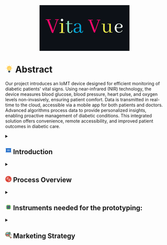 <div align="center">
  <a href="https://www.figma.com/proto/umNsEUXlFHd6nEUleCaU7M/PROTOTYPE?type=design&node-id=1-2&t=8XaREgShAPnE7xtc-0&scaling=scale-down&page-id=0%3A1&starting-point-node-id=1%3A2"><img src="https://github.com/AllanDza/Vita_Vue/blob/main/Vanilla-1s-286px.gif" alt="Animated GIF"></a>
</div>


<div>
  <h1><img src="https://github.com/AllanDza/Vita_Vue/blob/main/assets/idea_427735.png" width='25' height = '25' > Abstract </h1>
  <p>Our project introduces an IoMT device designed for efficient monitoring of diabetic patients' vital signs. Using near-infrared (NIR) technology, the device measures blood glucose, blood pressure, heart pulse, and oxygen levels non-invasively, ensuring patient comfort. Data is transmitted in real-time to the cloud, accessible via a mobile app for both patients and doctors. Advanced algorithms process data to provide personalized insights, enabling proactive management of diabetic conditions. This integrated solution offers convenience, remote accessibility, and improved patient outcomes in diabetic care.</p>

<details>
  <summary><h2><img src="https://github.com/AllanDza/Vita_Vue/blob/main/presentation_10542075.png" width='20' height = '20'> Introduction</h2></summary>
 
Diabetes mellitus, a chronic metabolic disorder, poses a significant global health challenge, affecting millions of individuals worldwide. Effective management of diabetes relies heavily on continuous monitoring of key physiological parameters, including blood glucose levels, blood pressure, heart pulse, and oxygen saturation. Traditional monitoring methods often entail inconvenience, discomfort, and occasional inaccuracies, leading to suboptimal disease management and increased risks of complications.

In response to these challenges, we propose an innovative Integrated Internet of Medical Things (IoMT) solution designed to revolutionize diabetic care. Our system leverages advanced near-infrared (NIR) technology to enable non-invasive and real-time monitoring of vital signs, thereby enhancing patient comfort and compliance. The IoT device integrates seamlessly into patients' daily lives, offering continuous monitoring without the need for invasive procedures or disruptive interventions.

<div align="center">
  <img src="https://github.com/AllanDza/Vita_Vue/blob/main/assets/fchem-10-994272-g001.jpg">
</div>

Key features of our IoT platform include its ability to transmit data wirelessly to a secure cloud-based infrastructure in real-time. This ensures that all vital sign readings are promptly uploaded and stored, enabling comprehensive data analysis and actionable insights. Through sophisticated data processing algorithms, our platform can identify trends, anomalies, and potential health risks, empowering both patients and healthcare providers with valuable information for proactive intervention and personalized treatment planning.

The centralized cloud-based platform serves as a hub for data aggregation, storage, and visualization, facilitating easy access for patients and clinicians alike. A user-friendly mobile application provides patients with personalized dashboards, allowing them to monitor their health status, track trends over time, and receive actionable recommendations. Healthcare professionals benefit from remote access to patient data, enabling timely interventions, remote consultations, and collaborative care approaches.

Furthermore, our IoT platform is designed to support interoperability and integration with existing electronic health record systems, ensuring seamless communication and data exchange across healthcare settings. This interoperability enhances care coordination, facilitates informed decision-making, and promotes continuity of care for patients with diabetes.

In conclusion, our Integrated IoT platform represents a paradigm shift in diabetic care, offering a comprehensive solution for non-invasive monitoring of vital signs. By combining advanced technology with user-centric design principles, we aim to empower patients, improve clinical outcomes, and ultimately enhance the quality of life for individuals living with diabetes. Through ongoing research, development, and collaboration with healthcare stakeholders, we strive to further refine and optimize our IoT solution to meet the evolving needs of patients and healthcare providers in the digital age.
</details>
<details>
  <summary> <h2><img src="https://github.com/AllanDza/Vita_Vue/blob/main/timeline_8777113.png" width='20' height = '20' > Process Overview</h2></summary>
<br>
  
   [![](https://mermaid.ink/img/pako:eNpdktFuwiAUhl_lhGt9gS7ZYq3TqnVGzZKNesHKmZK10AA1M9V3H8XapXLFD985-X84NckURxKQg2blEXbRUyrBrRHdWqbtHobDZwhpLIUVzCIkyEylsUBp9y0aemZMR5kVp4ZZxRvYojRKmzsz9kxE23IIc6U4TPMqUwb70OQBWms0jexTrx01Q-cT1lX-2GjaIW-_5wNKWOIJ885S5KFZ_c5ywWGDjAt5eLm2t5Pbbatee2raU7NGXT7QXCCmO82kKYSFiFkGVsE4VxXf99CVukDYnsS-1Zx67Fa01ipziZ2Ze9ncQws6RYm6eeBYGnE42i7KwgNLGglT5uwMQkKivkSOMCrLO7T0UFInSve-0XSZk_8kYe-ocbyiE-mDkAEpUBdMcDc1dYOlxB5dq5QEbsuZ_klJKq-OY5VV27PMSGB1hQNSldzZjwRzw1aQ4Ju5PxsQ5MIqndzG0E_jgJRMfip1Z65_GPHP0w?type=png)](https://mermaid.live/edit#pako:eNpdktFuwiAUhl_lhGt9gS7ZYq3TqnVGzZKNesHKmZK10AA1M9V3H8XapXLFD985-X84NckURxKQg2blEXbRUyrBrRHdWqbtHobDZwhpLIUVzCIkyEylsUBp9y0aemZMR5kVp4ZZxRvYojRKmzsz9kxE23IIc6U4TPMqUwb70OQBWms0jexTrx01Q-cT1lX-2GjaIW-_5wNKWOIJ885S5KFZ_c5ywWGDjAt5eLm2t5Pbbatee2raU7NGXT7QXCCmO82kKYSFiFkGVsE4VxXf99CVukDYnsS-1Zx67Fa01ipziZ2Ze9ncQws6RYm6eeBYGnE42i7KwgNLGglT5uwMQkKivkSOMCrLO7T0UFInSve-0XSZk_8kYe-ocbyiE-mDkAEpUBdMcDc1dYOlxB5dq5QEbsuZ_klJKq-OY5VV27PMSGB1hQNSldzZjwRzw1aQ4Ju5PxsQ5MIqndzG0E_jgJRMfip1Z65_GPHP0w)

</details>

<details>
  <summary><h2><img src="https://github.com/AllanDza/Vita_Vue/blob/main/cpu_10216314.png" width='20' height = '20' > Instruments needed for  the prototyping:</h2></summary>
  
1)	IR or NIR sensor (ANY ONE)<br>
<nbsp>•	IR blaster and sensor <br>
<nbsp>•	AS7263--6 near-IR channels: 610nm, 680nm, 730nm, 760nm, 810nm and 860nm, each with 20nm FWHM<br>
<nbsp>•	MAX30100 – built sensor<br>

2)	Amplifier (if the signal is too weak)<br>
<nbsp>a.	IC LM358N<br>

4)	Micro-Processor(ANY ONE)<br>
<nbsp>a.	Arduino uno<br>
<nbsp>b.	Raspberry pi<br>

5)	Wifi modules for cloud connectivity<br>
<nbsp>a.	ESP8266 Serial WIFI Transceiver Module for Arduino<br>

</details>

<details>
  <summary><h2><img src="https://github.com/AllanDza/Vita_Vue/blob/main/market-research_4930475.png" width='20' height = '20' > Marketing Strategy</h2></summary>
  <div align="center">
  <img src="https://github.com/AllanDza/Vita_Vue/blob/main/White%20and%20Blue%20Minimal%20Modern%20Business%20Model%20Canvas%20Brainstorm.png">
</div>
  
</details>
